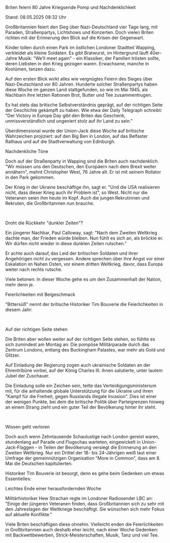 
Briten feiern 80 Jahre Kriegsende
Pomp und Nachdenklichkeit


Stand: 08.05.2025 08:32 Uhr


Großbritannien feiert den Sieg über Nazi-Deutschland vier Tage lang, mit Paraden, Straßenpartys, Lichtshows und Konzerten. Doch vielen Briten richten mit der Erinnerung den Blick auf die Krisen der Gegenwart.



Kinder tollen durch einen Park im östlichen Londoner Stadtteil Wapping, verkleidet als kleine Soldaten. Es gibt Bratwurst, im Hintergrund läuft 40er-Jahre Musik: "We’ll meet again" - ein Klassiker, der Familien trösten sollte, deren Liebsten in den Krieg gezogen waren. Erwachsene, manche in Kostümen, tanzen dazu. 


Auf den ersten Blick wirkt alles wie vergnügtes Feiern des Sieges über Nazi-Deutschland vor 80 Jahren. Hunderte solcher Straßenpartys haben diese Woche im ganzen Land stattgefunden, so wie im Mai 1945, als Nachbarn ihre letzten Rationen Brot, Butter und Tee zusammentrugen.


Es hat stets das britische Selbstverständnis geprägt, auf der richtigen Seite der Geschichte gekämpft zu haben. Wie etwa der Daily Telegraph schreibt: "Der Victory in Europe Day gibt den Briten das Geschenk, unmissverständlich und ungeniert stolz auf ihr Land zu sein."


Überdimensional wurde der Union-Jack diese Woche auf britische Wahrzeichen projiziert: auf den Big Ben in London, auf das Belfaster Rathaus und auf die Stadtverwaltung von Edinburgh. 

Nachdenkliche Töne


Doch auf der Straßenparty in Wapping sind die Briten auch nachdenklich. "Wir müssen uns den Deutschen, den Europäern nach dem Brexit weiter annähern", mahnt Christopher West, 76 Jahre alt. Er ist mit seinem Rollator in den Park gekommen.


Der Krieg in der Ukraine beschäftige ihn, sagt er. "Und die USA realisieren nicht, dass dieser Krieg auch ihr Problem ist", so West. Nicht nur die Veteranen seien ihm heute im Kopf. Auch die jungen Rekrutinnen und Rekruten, die Großbritannien nun brauche. 


  

Droht die Rückkehr "dunkler Zeiten"?


Ein jüngerer Nachbar, Paul Calloway, sagt: "Nach dem Zweiten Weltkrieg dachte man, der Frieden würde bleiben. Nun fühlt es sich an, als bröckle er. Wir dürfen nicht wieder in diese dunklen Zeiten rutschen."


Er achte auch darauf, das Leid der britischen Soldaten und ihrer Angehörigen nicht zu vergessen. Andere sprechen über ihre Angst vor einer Eskalation im Nahen Osten, vor einem dritten Weltkrieg, davor, dass Europa weiter nach rechts rutsche.


Viele betonen: In dieser Woche gehe es um den Zusammenhalt der Nation, mehr denn je. 

Feierlichkeiten mit Beigeschmack


"Bittersüß" nennt der britische Historiker Tim Bouverie die Feierlichkeiten in diesem Jahr:


 

Auf der richtigen Seite stehen


Die Briten aber wollen weiter auf der richtigen Seite stehen, so fühlte es sich zumindest am Montag an: Die pompöse Militärparade durch das Zentrum Londons, entlang des Buckingham Palastes, war mehr als Gold und Glitzer.


Auf Einladung der Regierung zogen auch ukrainische Soldaten an der Ehrentribüne vorbei, auf der König Charles III. ihnen salutierte, unter lautem Jubel der Zuschauer.


Die Einladung solle ein Zeichen sein, teilte das Verteidigungsministerium mit, für die anhaltende globale Unterstützung für die Ukraine und ihren "Kampf für die Freiheit, gegen Russlands illegale Invasion". Dies ist einer der wenigen Punkte, bei dem die britische Politik über Parteigrenzen hinweg an einem Strang zieht und ein guter Teil der Bevölkerung hinter ihr steht. 


  

Wissen geht verloren


Doch auch wenn Zehntausende Schaulustige nach London gereist waren, stundenlang auf Parade und Flugschau warteten, eingewickelt in Union-Jack-Flaggen - in Teilen der Bevölkerung versiegt die Erinnerung an den Zweiten Weltkrieg. Nur ein Drittel der 18- bis 24-Jährigen weiß laut einer Umfrage der gemeinnützigen Organisation "More in Common", dass am 8. Mai die Deutschen kapitulierten.


Historiker Tim Bouverie ist besorgt, denn es gehe beim Gedenken um etwas Essentielles:

Leichtes Ende einer herausfordernden Woche


Militärhistoriker Hew Strachan regte im Londoner Radiosender LBC an: "Einige der jüngeren Veteranen finden, dass Großbritannien sich zu sehr mit den Jahrestagen der Weltkriege beschäftigt. Sie wünschen sich mehr Fokus auf aktuelle Konflikte."


Viele Briten beschäftigen diese ohnehin. Vielleicht enden die Feierlichkeiten in Großbritannien auch deshalb eher leicht, nach einer Woche Gedenken: mit Backwettbewerben, Strick-Meisterschaften, Musik, Tanz und viel Tee.  


 


